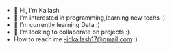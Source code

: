 - 👋 Hi, I’m Kailash 
- 👀 I’m interested in programming,learning new techs :)
- 🌱 I’m currently learning Data :)
- 💞️ I’m looking to collaborate on projects :)
- How to reach me -idkailash17@gmail.com :)
<!---
Kailxxz/Kailxxz is a ✨ special ✨ repository because its `README.md` (this file) appears on your GitHub profile.
You can click the Preview link to take a look at your changes.
--->
